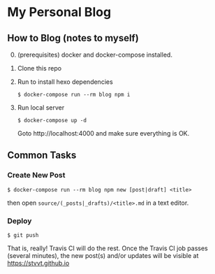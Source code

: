 # My Personal Blog

## How to Blog (notes to myself)

0. (prerequisites) docker and docker-compose installed.
1. Clone this repo
1. Run to install hexo dependencies
    ```
    $ docker-compose run --rm blog npm i
    ```
1. Run local server
    ```
    $ docker-compose up -d
    ```

    Goto http://localhost:4000 and make sure everything is OK.

## Common Tasks

### Create New Post
```
$ docker-compose run --rm blog npm new [post|draft] <title>
```
then open `source/(_posts|_drafts)/<title>.md` in a text editor.

### Deploy
```
$ git push
```
That is, really! Travis CI will do the rest. Once the Travis CI job passes (several minutes), the new post(s) and/or updates will be visible at https://stvvt.github.io
